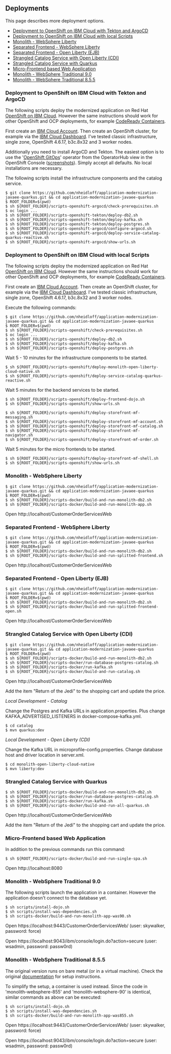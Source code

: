 ## Deployments

This page describes more deployment options.

* [Deployment to OpenShift on IBM Cloud with Tekton and ArgoCD](#deployment-to-openshift-on-ibm-cloud-with-tekton-and-argocd)
* [Deployment to OpenShift on IBM Cloud with local Scripts](#deployment-to-openshift-on-ibm-cloud-with-local-scripts)
* [Monolith - WebSphere Liberty](#monolith---websphere-liberty)
* [Separated Frontend - WebSphere Liberty](#separated-frontend---websphere-liberty)
* [Separated Frontend - Open Liberty (EJB)](#separated-frontend---open-liberty-ejb)
* [Strangled Catalog Service with Open Liberty (CDI)](#strangled-catalog-service-with-open-liberty-cdi)
* [Strangled Catalog Service with Quarkus](#strangled-catalog-service-with-quarkus)
* [Micro-Frontend based Web Application](#micro-frontend-based-web-application)
* [Monolith - WebSphere Traditional 9.0](#monolith---websphere-traditional-90)
* [Monolith - WebSphere Traditional 8.5.5](#monolith---websphere-traditional-855)



### Deployment to OpenShift on IBM Cloud with Tekton and ArgoCD

The following scripts deploy the modernized application on Red Hat [OpenShift on IBM Cloud](https://cloud.ibm.com/kubernetes/overview?platformType=openshift). However the same instructions should work for other OpenShift and OCP deployments, for example [CodeReady Containers](https://developers.redhat.com/products/codeready-containers/overview).

First create an [IBM Cloud Account](https://cloud.ibm.com/registration). Then create an OpenShift cluster, for example via the [IBM Cloud Dashboard](https://cloud.ibm.com/kubernetes/catalog/create?platformType=openshift). I've tested classic infrastructure, single zone, OpenShift 4.6.17, b3c.8x32 and 3 worker nodes.

Additionally you need to install ArgoCD and Tekton. The easiest option is to use the '[OpenShift GitOps](https://docs.openshift.com/container-platform/4.7/cicd/gitops/installing-openshift-gitops.html)' operator from the OperatorHub view in the OpenShift Console ([screenshots](documentation/deploy-argocd-1.png)). Simply accept all defaults. No local installations are necessary.

The following scripts install the infrastructure components and the catalog service.

```
$ git clone https://github.com/nheidloff/application-modernization-javaee-quarkus.git && cd application-modernization-javaee-quarkus
$ ROOT_FOLDER=$(pwd)
$ sh ${ROOT_FOLDER}/scripts-openshift-argocd/check-prerequisites.sh
$ oc login ...
$ sh ${ROOT_FOLDER}/scripts-openshift-tekton/deploy-db2.sh
$ sh ${ROOT_FOLDER}/scripts-openshift-tekton/deploy-kafka.sh
$ sh ${ROOT_FOLDER}/scripts-openshift-tekton/deploy-postgres.sh
$ sh ${ROOT_FOLDER}/scripts-openshift-argocd/configure-argocd.sh
$ sh ${ROOT_FOLDER}/scripts-openshift-argocd/deploy-service-catalog-quarkus-reactive.sh
$ sh ${ROOT_FOLDER}/scripts-openshift-argocd/show-urls.sh
```



### Deployment to OpenShift on IBM Cloud with local Scripts

The following scripts deploy the modernized application on Red Hat [OpenShift on IBM Cloud](https://cloud.ibm.com/kubernetes/overview?platformType=openshift). However the same instructions should work for other OpenShift and OCP deployments, for example [CodeReady Containers](https://developers.redhat.com/products/codeready-containers/overview).

First create an [IBM Cloud Account](https://cloud.ibm.com/registration). Then create an OpenShift cluster, for example via the [IBM Cloud Dashboard](https://cloud.ibm.com/kubernetes/catalog/create?platformType=openshift). I've tested classic infrastructure, single zone, OpenShift 4.6.17, b3c.8x32 and 3 worker nodes.

Execute the following commands:

```
$ git clone https://github.com/nheidloff/application-modernization-javaee-quarkus.git && cd application-modernization-javaee-quarkus
$ ROOT_FOLDER=$(pwd)
$ sh ${ROOT_FOLDER}/scripts-openshift/check-prerequisites.sh
$ oc login ...
$ sh ${ROOT_FOLDER}/scripts-openshift/deploy-db2.sh
$ sh ${ROOT_FOLDER}/scripts-openshift/deploy-kafka.sh
$ sh ${ROOT_FOLDER}/scripts-openshift/deploy-postgres.sh
```

Wait 5 - 10 minutes for the infrastructure components to be started.

```
$ sh ${ROOT_FOLDER}/scripts-openshift/deploy-monolith-open-liberty-cloud-native.sh
$ sh ${ROOT_FOLDER}/scripts-openshift/deploy-service-catalog-quarkus-reactive.sh
```

Wait 5 minutes for the backend services to be started.

```
$ sh ${ROOT_FOLDER}/scripts-openshift/deploy-frontend-dojo.sh
$ sh ${ROOT_FOLDER}/scripts-openshift/show-urls.sh
```

```
$ sh ${ROOT_FOLDER}/scripts-openshift/deploy-storefront-mf-messaging.sh
$ sh ${ROOT_FOLDER}/scripts-openshift/deploy-storefront-mf-account.sh
$ sh ${ROOT_FOLDER}/scripts-openshift/deploy-storefront-mf-catalog.sh
$ sh ${ROOT_FOLDER}/scripts-openshift/deploy-storefront-mf-navigator.sh
$ sh ${ROOT_FOLDER}/scripts-openshift/deploy-storefront-mf-order.sh
```

Wait 5 minutes for the micro frontends to be started.

```
$ sh ${ROOT_FOLDER}/scripts-openshift/deploy-storefront-mf-shell.sh
$ sh ${ROOT_FOLDER}/scripts-openshift/show-urls.sh
```



### Monolith - WebSphere Liberty

```
$ git clone https://github.com/nheidloff/application-modernization-javaee-quarkus.git && cd application-modernization-javaee-quarkus
$ ROOT_FOLDER=$(pwd)
$ sh ${ROOT_FOLDER}/scripts-docker/build-and-run-monolith-db2.sh
$ sh ${ROOT_FOLDER}/scripts-docker/build-and-run-monolith-app.sh
```

Open http://localhost/CustomerOrderServicesWeb



### Separated Frontend - WebSphere Liberty

```
$ git clone https://github.com/nheidloff/application-modernization-javaee-quarkus.git && cd application-modernization-javaee-quarkus
$ ROOT_FOLDER=$(pwd)
$ sh ${ROOT_FOLDER}/scripts-docker/build-and-run-monolith-db2.sh
$ sh ${ROOT_FOLDER}/scripts-docker/build-and-run-splitted-frontend.sh
```

Open http://localhost/CustomerOrderServicesWeb



### Separated Frontend - Open Liberty (EJB)

```
$ git clone https://github.com/nheidloff/application-modernization-javaee-quarkus.git && cd application-modernization-javaee-quarkus
$ ROOT_FOLDER=$(pwd)
$ sh ${ROOT_FOLDER}/scripts-docker/build-and-run-monolith-db2.sh
$ sh ${ROOT_FOLDER}/scripts-docker/build-and-run-splitted-frontend-open.sh
```

Open http://localhost/CustomerOrderServicesWeb



### Strangled Catalog Service with Open Liberty (CDI)

```
$ git clone https://github.com/nheidloff/application-modernization-javaee-quarkus.git && cd application-modernization-javaee-quarkus
$ ROOT_FOLDER=$(pwd)
$ sh ${ROOT_FOLDER}/scripts-docker/build-and-run-monolith-db2.sh
$ sh ${ROOT_FOLDER}/scripts-docker/run-database-postgres-catalog.sh
$ sh ${ROOT_FOLDER}/scripts-docker/run-kafka.sh
$ sh ${ROOT_FOLDER}/scripts-docker/build-and-run-catalog.sh
```

Open http://localhost/CustomerOrderServicesWeb

Add the item "Return of the Jedi" to the shopping cart and update the price.


*Local Development - Catalog*

Change the Postgres and Kafka URLs in application.properties. Plus change KAFKA_ADVERTISED_LISTENERS in docker-compose-kafka.yml.

```
$ cd catalog
$ mvn quarkus:dev
```

*Local Development - Open Liberty (CDI)*

Change the Kafka URL in microprofile-config.properties. Change database host and driver location in server.xml.

```
$ cd monolith-open-liberty-cloud-native
$ mvn liberty:dev
```



### Strangled Catalog Service with Quarkus

```
$ sh ${ROOT_FOLDER}/scripts-docker/build-and-run-monolith-db2.sh
$ sh ${ROOT_FOLDER}/scripts-docker/run-database-postgres-catalog.sh
$ sh ${ROOT_FOLDER}/scripts-docker/run-kafka.sh
$ sh ${ROOT_FOLDER}/scripts-docker/build-and-run-all-quarkus.sh
```

Open http://localhost/CustomerOrderServicesWeb

Add the item "Return of the Jedi" to the shopping cart and update the price.



### Micro-Frontend based Web Application

In addition to the previous commands run this command:

```
$ sh ${ROOT_FOLDER}/scripts-docker/build-and-run-single-spa.sh
```

Open http://localhost:8080



### Monolith - WebSphere Traditional 9.0

The following scripts launch the application in a container. However the application doesn't connect to the database yet.

```
$ sh scripts/install-dojo.sh
$ sh scripts/install-was-dependencies.sh
$ sh scripts-docker/build-and-run-monolith-app-was90.sh
```

Open https://localhost:9443/CustomerOrderServicesWeb/ (user: skywalker, password: force)

Open https://localhost:9043/ibm/console/login.do?action=secure (user: wsadmin, password: passw0rd)



### Monolith - WebSphere Traditional 8.5.5

The original version runs on bare metal (or in a virtual machine). Check the original [documentation](monolith-websphere-855/README.md) for setup instructions.

To simplify the setup, a container is used instead. Since the code in 'monolith-websphere-855' and 'monolith-websphere-90' is identical, similar commands as above can be executed:

```
$ sh scripts/install-dojo.sh
$ sh scripts/install-was-dependencies.sh
$ sh scripts-docker/build-and-run-monolith-app-was855.sh
```

Open https://localhost:9443/CustomerOrderServicesWeb/ (user: skywalker, password: force)

Open https://localhost:9043/ibm/console/login.do?action=secure (user: wsadmin, password: passw0rd)
